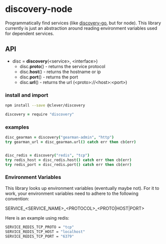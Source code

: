 # discovery-node

Programmatically find services (like [discovery-go](https://github.com/Clever/discovery-go), but for node). This library currently is just an abstraction around reading environment variables used for dependent services.


## API

- disc = **discovery**(\<service\>, \<interface\>)
  - disc.**proto**() - returns the service protocol
  - disc.**host**() - returns the hostname or ip
  - disc.**port**() - returns the port
  - disc.**url**() - returns the url (\<proto\>://\<host\>:\<port\>)

### install and import

```bash
npm install --save @clever/discovery
```

```coffee
discovery = require "discovery"
```

### examples

```coffee
disc_gearman = discovery("gearman-admin", "http")
try gearman_url = disc_gearman.url() catch err then cb(err)


disc_redis = discovery("redis", "tcp")
try redis_host = disc_redis.host() catch err then cb(err)
try redis_port = disc_redis.port() catch err then cb(err)
```


### Environment Variables

This library looks up environment variables (eventually maybe not). For it to work, your environment variables need to adhere to the following convention:

SERVICE\_\<SERVICE_NAME\>\_\<PROTOCOL\>\_\<PROTO|HOST|PORT\>

Here is an example using redis:
```bash
SERVICE_REDIS_TCP_PROTO = "tcp"
SERVICE_REDIS_TCP_HOST = "localhost"
SERVICE_REDIS_TCP_PORT = "6379"
```
